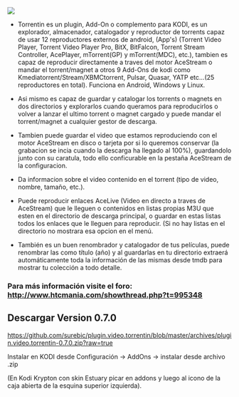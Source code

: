 ![](https://raw.githubusercontent.com/surebic/plugin.video.torrentin/master/banner.jpg)

- Torrentin es un plugin, Add-On o complemento para KODI, es un explorador, almacenador, catalogador y reproductor de torrents capaz de usar 12 reproductores externos de android, (App's) (Torrent Video Player, Torrent Video Player Pro, BitX, BitFalcon, Torrent Stream Controller, AcePlayer, mTorrent(GP) y mTorrent(MDC), etc.), tambien es capaz de reproducir directamente a traves del motor AceStream o mandar el torrent/magnet a otros 9 Add-Ons de kodi como Kmediatorrent/Stream/XBMCtorrent, Pulsar, Quasar, YATP etc...(25 reproductores en total). Funciona en Android, Windows y Linux.

- Asi mismo es capaz de guardar y catalogar los torrents o magnets en dos directorios y explorarlos cuando queramos para reproducirlos o volver a lanzar el ultimo torrent o magnet cargado y puede mandar el torrent/magnet a cualquier gestor de descarga.

- Tambien puede guardar el video que estamos reproduciendo con el motor AceStream en disco o tarjeta por si lo queremos conservar (la grabacion se incia cuando la descarga ha llegado al 100%), guardandolo junto con su caratula, todo ello conficurable en la pestaña AceStream de la configuracion.

- Da informacion sobre el video contenido en el torrent (tipo de video, nombre, tamaño, etc.).

- Puede reproducir enlaces AceLive (Video en directo a traves de AceStream) que le lleguen o contenidos en listas propias M3U que esten en el directorio de descarga principal, o guardar en estas listas todos los enlaces que le lleguen para reproducir. (Si no hay listas en el directorio no mostrara esa opcion en el menú. 

- También es un buen renombrador y catalogador de tus películas, puede renombrar las como título (año) y al guardarlas en tu directorio extraerá automáticamente toda la información de las mismas desde tmdb para mostrar tu colección a todo detalle. 

### Para más información visite el foro: http://www.htcmania.com/showthread.php?t=995348

## Descargar Version 0.7.0
https://github.com/surebic/plugin.video.torrentin/blob/master/archives/plugin.video.torrentin-0.7.0.zip?raw=true

Instalar en KODI desde Configuración -> AddOns -> instalar desde archivo .zip

(En Kodi Krypton con skin Estuary picar en addons y luego al icono de la caja abierta de la esquina superior izquierda).
